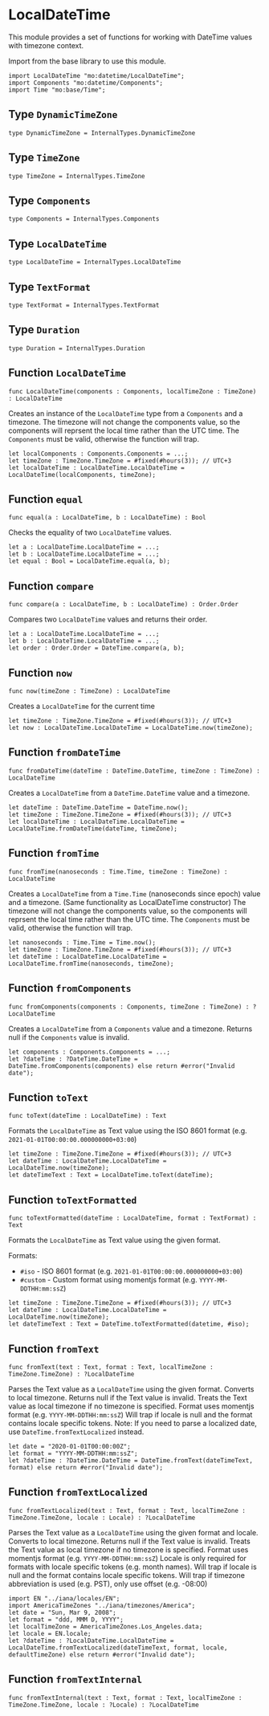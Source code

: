 # LocalDateTime

This module provides a set of functions for working with DateTime values with timezone context.

Import from the base library to use this module.

```motoko name=import
import LocalDateTime "mo:datetime/LocalDateTime";
import Components "mo:datetime/Components";
import Time "mo:base/Time";
```

## Type `DynamicTimeZone`

```motoko no-repl
type DynamicTimeZone = InternalTypes.DynamicTimeZone
```

## Type `TimeZone`

```motoko no-repl
type TimeZone = InternalTypes.TimeZone
```

## Type `Components`

```motoko no-repl
type Components = InternalTypes.Components
```

## Type `LocalDateTime`

```motoko no-repl
type LocalDateTime = InternalTypes.LocalDateTime
```

## Type `TextFormat`

```motoko no-repl
type TextFormat = InternalTypes.TextFormat
```

## Type `Duration`

```motoko no-repl
type Duration = InternalTypes.Duration
```

## Function `LocalDateTime`

```motoko no-repl
func LocalDateTime(components : Components, localTimeZone : TimeZone) : LocalDateTime
```

Creates an instance of the `LocalDateTime` type from a `Components` and a timezone.
The timezone will not change the components value, so the components will reprsent the local time rather than the UTC time.
The `Components` must be valid, otherwise the function will trap.

```motoko include=import
let localComponents : Components.Components = ...;
let timeZone : TimeZone.TimeZone = #fixed(#hours(3)); // UTC+3
let localDateTime : LocalDateTime.LocalDateTime = LocalDateTime(localComponents, timeZone);
```

## Function `equal`

```motoko no-repl
func equal(a : LocalDateTime, b : LocalDateTime) : Bool
```

Checks the equality of two `LocalDateTime` values.

```motoko include=import
let a : LocalDateTime.LocalDateTime = ...;
let b : LocalDateTime.LocalDateTime = ...;
let equal : Bool = LocalDateTime.equal(a, b);
```

## Function `compare`

```motoko no-repl
func compare(a : LocalDateTime, b : LocalDateTime) : Order.Order
```

Compares two `LocalDateTime` values and returns their order.

```motoko include=import
let a : LocalDateTime.LocalDateTime = ...;
let b : LocalDateTime.LocalDateTime = ...;
let order : Order.Order = DateTime.compare(a, b);
```

## Function `now`

```motoko no-repl
func now(timeZone : TimeZone) : LocalDateTime
```

Creates a `LocalDateTime` for the current time

```motoko include=import
let timeZone : TimeZone.TimeZone = #fixed(#hours(3)); // UTC+3
let now : LocalDateTime.LocalDateTime = LocalDateTime.now(timeZone);
```

## Function `fromDateTime`

```motoko no-repl
func fromDateTime(dateTime : DateTime.DateTime, timeZone : TimeZone) : LocalDateTime
```

Creates a `LocalDateTime` from a `DateTime.DateTime` value and a timezone.

```motoko include=import
let dateTime : DateTime.DateTime = DateTime.now();
let timeZone : TimeZone.TimeZone = #fixed(#hours(3)); // UTC+3
let localDateTime : LocalDateTime.LocalDateTime = LocalDateTime.fromDateTime(dateTime, timeZone);
```

## Function `fromTime`

```motoko no-repl
func fromTime(nanoseconds : Time.Time, timeZone : TimeZone) : LocalDateTime
```

Creates a `LocalDateTime` from a `Time.Time` (nanoseconds since epoch) value and a timezone.
(Same functionality as LocalDateTime constructor)
The timezone will not change the components value, so the components will reprsent the local time rather than the UTC time.
The `Components` must be valid, otherwise the function will trap.

```motoko include=import
let nanoseconds : Time.Time = Time.now();
let timeZone : TimeZone.TimeZone = #fixed(#hours(3)); // UTC+3
let dateTime : LocalDateTime.LocalDateTime = LocalDateTime.fromTime(nanoseconds, timeZone);
```

## Function `fromComponents`

```motoko no-repl
func fromComponents(components : Components, timeZone : TimeZone) : ?LocalDateTime
```

Creates a `LocalDateTime` from a `Components` value and a timezone.
Returns null if the `Components` value is invalid.

```motoko include=import
let components : Components.Components = ...;
let ?dateTime : ?DateTime.DateTime = DateTime.fromComponents(components) else return #error("Invalid date");
```

## Function `toText`

```motoko no-repl
func toText(dateTime : LocalDateTime) : Text
```

Formats the `LocalDateTime` as Text value using the ISO 8601 format (e.g. `2021-01-01T00:00:00.000000000+03:00`)

```motoko include=import
let timeZone : TimeZone.TimeZone = #fixed(#hours(3)); // UTC+3
let dateTime : LocalDateTime.LocalDateTime = LocalDateTime.now(timeZone);
let dateTimeText : Text = LocalDateTime.toText(dateTime);
```

## Function `toTextFormatted`

```motoko no-repl
func toTextFormatted(dateTime : LocalDateTime, format : TextFormat) : Text
```

Formats the `LocalDateTime` as Text value using the given format.

Formats:

- `#iso` - ISO 8601 format (e.g. `2021-01-01T00:00:00.000000000+03:00`)
- `#custom` - Custom format using momentjs format (e.g. `YYYY-MM-DDTHH:mm:ssZ`)

```motoko include=import
let timeZone : TimeZone.TimeZone = #fixed(#hours(3)); // UTC+3
let dateTime : LocalDateTime.LocalDateTime = LocalDateTime.now(timeZone);
let dateTimeText : Text = DateTime.toTextFormatted(datetime, #iso);
```

## Function `fromText`

```motoko no-repl
func fromText(text : Text, format : Text, localTimeZone : TimeZone.TimeZone) : ?LocalDateTime
```

Parses the Text value as a `LocalDateTime` using the given format. Converts to local timezone.
Returns null if the Text value is invalid.
Treats the Text value as local timezone if no timezone is specified.
Format uses momentjs format (e.g. `YYYY-MM-DDTHH:mm:ssZ`)
Will trap if locale is null and the format contains locale specific tokens.
Note: If you need to parse a localized date, use `DateTime.fromTextLocalized` instead.

```motoko include=import
let date = "2020-01-01T00:00:00Z";
let format = "YYYY-MM-DDTHH:mm:ssZ";
let ?dateTime : ?DateTime.DateTime = DateTime.fromText(dateTimeText, format) else return #error("Invalid date");
```

## Function `fromTextLocalized`

```motoko no-repl
func fromTextLocalized(text : Text, format : Text, localTimeZone : TimeZone.TimeZone, locale : Locale) : ?LocalDateTime
```

Parses the Text value as a `LocalDateTime` using the given format and locale. Converts to local timezone.
Returns null if the Text value is invalid.
Treats the Text value as local timezone if no timezone is specified.
Format uses momentjs format (e.g. `YYYY-MM-DDTHH:mm:ssZ`)
Locale is only required for formats with locale specific tokens (e.g. month names).
Will trap if locale is null and the format contains locale specific tokens.
Will trap if timezone abbreviation is used (e.g. PST), only use offset (e.g. -08:00)

```motoko include=import
import EN "../iana/locales/EN";
import AmericaTimeZones "../iana/timezones/America";
let date = "Sun, Mar 9, 2008";
let format = "ddd, MMM D, YYYY";
let localTimeZone = AmericaTimeZones.Los_Angeles.data;
let locale = EN.locale;
let ?dateTime : ?LocalDateTime.LocalDateTime = LocalDateTime.fromTextLocalized(dateTimeText, format, locale, defaultTimeZone) else return #error("Invalid date");
```

## Function `fromTextInternal`

```motoko no-repl
func fromTextInternal(text : Text, format : Text, localTimeZone : TimeZone.TimeZone, locale : ?Locale) : ?LocalDateTime
```
